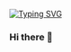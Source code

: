 [![Typing SVG](https://readme-typing-svg.herokuapp.com?font=times&size=36&pause=1000&center=true&vCenter=true&repeat=false&width=435&lines=Zooming+Earth+Eyes)](https://git.io/typing-svg)
### Hi there 👋

<!--
**XY-boy/XY-boy** is a ✨ _special_ ✨ repository because its `README.md` (this file) appears on your GitHub profile.

Here are some ideas to get you started:

- 🔭 I’m currently working on ...
- 🌱 I’m currently learning ...
- 👯 I’m looking to collaborate on ...
- 🤔 I’m looking for help with ...
- 💬 Ask me about ...
- 📫 How to reach me: ...
- 😄 Pronouns: ...
- ⚡ Fun fact: ...
-->
